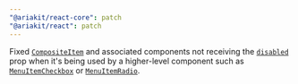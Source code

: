 ```yaml
---
"@ariakit/react-core": patch
"@ariakit/react": patch
---
```


Fixed [`CompositeItem`](https://ariakit.org/reference/composite-item) and associated components not receiving the [`disabled`](https://ariakit.org/reference/composite-item#disabled) prop when it's being used by a higher-level component such as [`MenuItemCheckbox`](https://ariakit.org/reference/menu-item-checkbox) or [`MenuItemRadio`](https://ariakit.org/reference/menu-item-radio).

